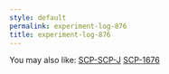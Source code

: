 ```yaml
---
style: default
permalink: experiment-log-876
title: experiment-log-876
---
```

You may also like:
[SCP-SCP-J](http://scp-wiki.net/scp-scp-j)
[SCP-1676](http://scp-wiki.net/scp-1676)